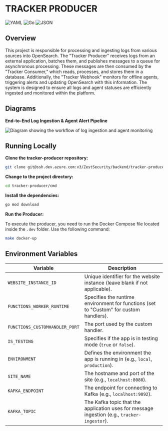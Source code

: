 # TRACKER PRODUCER
<p>
	<img src="https://img.shields.io/badge/YAML-CB171E.svg?style=default&logo=YAML&logoColor=white" alt="YAML">
	<img src="https://img.shields.io/badge/Go-00ADD8.svg?style=default&logo=Go&logoColor=white" alt="Go">
	<img src="https://img.shields.io/badge/JSON-000000.svg?style=default&logo=JSON&logoColor=white" alt="JSON">
</p>

## Overview
This project is responsible for processing and ingesting logs from various sources into OpenSearch. The "Tracker Producer" receives logs from an external application, batches them, and publishes messages to a queue for asynchronous processing. These messages are then consumed by the "Tracker Consumer," which reads, processes, and stores them in a database. Additionally, the "Tracker Webhook" monitors for offline agents, triggering alerts and updating OpenSearch with this information. The system is designed to ensure all logs and agent statuses are efficiently ingested and monitored within the platform.

## Diagrams
**End-to-End Log Ingestion & Agent Alert Pipeline**

![Diagram showing the workflow of log ingestion and agent monitoring](https://github.com/user-attachments/assets/26c8b7a6-0d48-4609-bdfd-4ba045f79886)

## Running Locally
**Clone the tracker-producer repository:**
```bash
git clone git@ssh.dev.azure.com:v3/ZestSecurity/backend/tracker-producer
```

**Change to the project directory:**
```bash
cd tracker-producer/cmd
```

**Install the dependencies:**
```bash
go mod download
```

**Run the Producer:**

To execute the producer, you need to run the Docker Compose file located inside the `.dev` folder. Use the following command:
```bash
make docker-up
```

## Environment Variables

| Variable                        | Description                                                                                       |
|---------------------------------|---------------------------------------------------------------------------------------------------|
| `WEBSITE_INSTANCE_ID`           | Unique identifier for the website instance (leave blank if not applicable).                       |
| `FUNCTIONS_WORKER_RUNTIME`      | Specifies the runtime environment for functions (set to "Custom" for custom handlers).            |
| `FUNCTIONS_CUSTOMHANDLER_PORT`  | The port used by the custom handler.                                 |
| `IS_TESTING`                    | Specifies if the app is in testing mode (`true` or `false`).                                      |
| `ENVIRONMENT`                   | Defines the environment the app is running in (e.g., `local`, `production`).                     |
| `SITE_NAME`                     | The hostname and port of the site (e.g., `localhost:8080`).                                      |
| `KAFKA_ENDPOINT`                | The endpoint for connecting to Kafka (e.g., `localhost:9092`).                                   |
| `KAFKA_TOPIC`                   | The Kafka topic that the application uses for message ingestion (e.g., `tracker-ingestor`).       |
